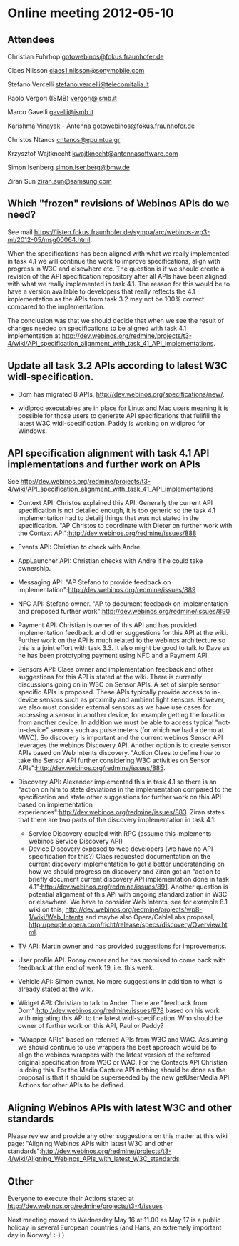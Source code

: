 Online meeting 2012-05-10
=========================

Attendees
---------

Christian Fuhrhop gotowebinos@fokus.fraunhofer.de

Claes Nilsson claes1.nilsson@sonymobile.com

Stefano Vercelli stefano.vercelli@telecomitalia.it

Paolo Vergori (ISMB) vergori@ismb.it

Marco Gavelli gavelli@ismb.it

Karishma Vinayak - Antenna gotowebinos@fokus.fraunhofer.de

Christos Ntanos cntanos@epu.ntua.gr

Krzysztof Wajtknecht kwajtknecht@antennasoftware.com

Simon Isenberg simon.isenberg@bmw.de

Ziran Sun ziran.sun@samsung.com

Which "frozen" revisions of Webinos APIs do we need?
------------------------------------------------------

See mail https://listen.fokus.fraunhofer.de/sympa/arc/webinos-wp3-ml/2012-05/msg00064.html.

When the specifications has been aligned with what we really implemented in task 4.1 we will continue the work to improve specifications, align with progress in W3C and elsewhere etc. The question is if we should create a revision of the API specification repository after all APIs have been aligned with what we really implemented in task 4.1. The reason for this would be to have a version available to developers that really reflects the 4.1 implementation as the APIs from task 3.2 may not be 100% correct compared to the implementation.

The conclusion was that we should decide that when we see the result of changes needed on specifications to be aligned with task 4.1 implementation at http://dev.webinos.org/redmine/projects/t3-4/wiki/API_specification_alignment_with_task_41_API_implementations.

Update all task 3.2 APIs according to latest W3C widl-specification.
--------------------------------------------------------------------

-   Dom has migrated 8 APIs, http://dev.webinos.org/specifications/new/.

-   widlproc executables are in place for Linux and Mac users meaning it is possible for those users to generate API specifications that fullfill the latest W3C widl-specification. Paddy is working on widlproc for Windows.

API specification alignment with task 4.1 API implementations and further work on APIs
--------------------------------------------------------------------------------------

See http://dev.webinos.org/redmine/projects/t3-4/wiki/API_specification_alignment_with_task_41_API_implementations

-   Context API: Christos explained this API. Generally the current API specification is not detailed enough, it is too generic so the task 4.1 implementation had to detailj things that was not stated in the specification. "AP Christos to coordinate with Dieter on further work with the Context API":http://dev.webinos.org/redmine/issues/888

-   Events API: Christian to check with Andre.

-   AppLauncher API: Christian checks with Andre if he could take ownership.

-   Messaging API: "AP Stefano to provide feedback on implementation":http://dev.webinos.org/redmine/issues/889

-   NFC API: Stefano owner. "AP to document feedback on implementation and proposed further work":http://dev.webinos.org/redmine/issues/890

-   Payment API: Christian is owner of this API and has provided implementation feedback and other suggestions for this API at the wiki. Further work on the APi is much related to the webinos architecture so this is a joint effort with task 3.3. It also might be good to talk to Dave as he has been prototyping payment using NFC and a Payment API.

-   Sensors API: Claes owner and implementation feedback and other suggestions for this API is stated at the wiki. There is currently discussions going on in W3C on Sensor APIs. A set of simple sensor specific APIs is proposed. These APIs typically provide access to in-device sensors such as proximity and ambient light sensors. However, we also must consider external sensors as we have use cases for accessing a sensor in another device, for example getting the location from another device. In addition we must be able to access typical "not-in-device" sensors such as pulse meters (for which we had a demo at MWC). So discovery is important and the current webinos Sensor API leverages the webinos Discovery API. Another option is to create sensor APIs based on Web Intents discovery. "Action Claes to define how to take the Sensor API further considering W3C activities on Sensor APIs":http://dev.webinos.org/redmine/issues/885.

-   Discovery API: Alexander implemented this in task 4.1 so there is an "action on him to state deviations in the implementation compared to the specification and state other suggestions for further work on this API based on implementation experiences":http://dev.webinos.org/redmine/issues/883. Ziran states that there are two parts of the discovery implementation in task 4.1:
    -   Service Discovery coupled with RPC (assume this implements webinos Service Discovery API)
    -   Device Discovery exposed to web developers (we have no API specification for this?)
        Claes requested documentation on the current discovery implementation to get a better understanding on how we should progress on discovery and Ziran got an "action to briefly document current discovery API implementation done in task 4.1":http://dev.webinos.org/redmine/issues/891.
        Another question is potential alignment of this API with ongoing standardization in W3C or elsewhere. We have to consider Web Intents, see for example 8.1 wiki on this, http://dev.webinos.org/redmine/projects/wp8-1/wiki/Web_Intents and maybe also Opera/CableLabs proposal, http://people.opera.com/richt/release/specs/discovery/Overview.html.

-   TV API: Martin owner and has provided suggestions for improvements.

-   User profile API. Ronny owner and he has promised to come back with feedback at the end of week 19, i.e. this week.

-   Vehicle API: Simon owner. No more suggestions in addition to what is already stated at the wiki.

-   Widget API: Christian to talk to Andre. There are "feedback from Dom":http://dev.webinos.org/redmine/issues/878 based on his work with migrating this API to the latest widl-specification. Who should be owner of further work on this API, Paul or Paddy?

-   "Wrapper APIs" based on referred APIs from W3C and WAC. Assuming we should continue to use wrappers the best approach would be to align the webinos wrappers with the latest version of the referred original specification from W3C or WAC. For the Contacts API Christian is doing this. For the Media Capture API nothing should be done as the proposal is that it should be superseeded by the new getUserMedia API. Actions for other APIs to be defined.

Aligning Webinos APIs with latest W3C and other standards
---------------------------------------------------------

Please review and provide any other suggestions on this matter at this wiki page: "Aligning Webinos APIs with latest W3C and other standards":http://dev.webinos.org/redmine/projects/t3-4/wiki/Aligning_Webinos_APIs_with_latest_W3C_standards.

Other
-----

Everyone to execute their Actions stated at http://dev.webinos.org/redmine/projects/t3-4/issues

Next meeting moved to Wednesday May 16 at 11.00 as May 17 is a public holiday in several European countries (and Hans, an extremely important day in Norway! :-) )


